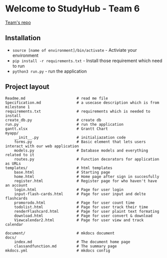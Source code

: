 # Welcome to StudyHub - Team 6

[Team's repo](https://github.com/emthangtrung/milestone2-team6)

## Installation

* `source [name of environment]/bin/activate` - Activiate your environment
* `pip install -r requirements.txt` - Install those requirement which need to run 
* `python3 run.py` -  run the application

## Project layout

    Readme.md						# read me file
    Specification.md				# a usecase description which is from milestone 1
    requirements.txt				# requirements which is needed to install
    create_db.py					# create db
    run.py   						# run the application
    gantt.xlsx						# Grantt Chart
    myapp/
        __init__.py					# initialiazation code
        forms.py					# Basic element that lets users interact with our web application
        models.py					# Database models and everything related to it
        routes.py					# Function decorators for application as URLs
	templates/   					# html templates
		base.html   				# Starting page
		home.html   				# Home page after sign in succesfully
		register.html				# Register page for who haven't have an account
		login.html  				# Page for user login
		input-flash-cards.html 		# Page for user input and delte flashcards
		promorodo.html				# Page for user count time	
		todolist.html				# Page for user track their time
		renderFlashcard.html 		# Page for user plaint text formating
		download.html				# Page for user convert & download
		Viewcalendar2.html			# Page for user view and track calendar
	
    document/						# mkdocs document
	docs/
		index.md 					# The document home page
		classandfunction.md 		# The summary page
	mkdocs.yml 						# mkdocs config

